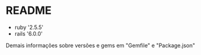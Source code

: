 # README

- ruby '2.5.5'
- rails '6.0.0'

Demais informações sobre versões e gems em "Gemfile" e "Package.json"
